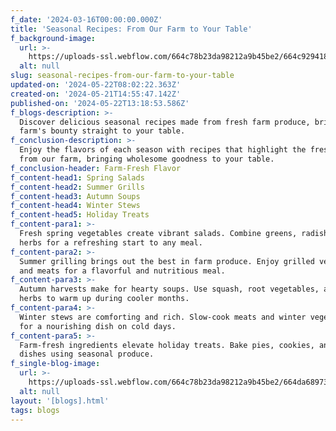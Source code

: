 ```yaml
---
f_date: '2024-03-16T00:00:00.000Z'
title: 'Seasonal Recipes: From Our Farm to Your Table'
f_background-image:
  url: >-
    https://uploads-ssl.webflow.com/664c78b23da98212a9b45be2/664c9294187097d514ffabde_Group%20700.png
  alt: null
slug: seasonal-recipes-from-our-farm-to-your-table
updated-on: '2024-05-22T08:02:22.363Z'
created-on: '2024-05-21T14:55:47.142Z'
published-on: '2024-05-22T13:18:53.586Z'
f_blogs-description: >-
  Discover delicious seasonal recipes made from fresh farm produce, bringing the
  farm's bounty straight to your table.
f_conclusion-description: >-
  Enjoy the flavors of each season with recipes that highlight the fresh produce
  from our farm, bringing wholesome goodness to your table.
f_conclusion-header: Farm-Fresh Flavor
f_content-head1: Spring Salads
f_content-head2: Summer Grills
f_content-head3: Autumn Soups
f_content-head4: Winter Stews
f_content-head5: Holiday Treats
f_content-para1: >-
  Fresh spring vegetables create vibrant salads. Combine greens, radishes, and
  herbs for a refreshing start to any meal.
f_content-para2: >-
  Summer grilling brings out the best in farm produce. Enjoy grilled vegetables
  and meats for a flavorful and nutritious meal.
f_content-para3: >-
  Autumn harvests make for hearty soups. Use squash, root vegetables, and fresh
  herbs to warm up during cooler months.
f_content-para4: >-
  Winter stews are comforting and rich. Slow-cook meats and winter vegetables
  for a nourishing dish on cold days.
f_content-para5: >-
  Farm-fresh ingredients elevate holiday treats. Bake pies, cookies, and festive
  dishes using seasonal produce.
f_single-blog-image:
  url: >-
    https://uploads-ssl.webflow.com/664c78b23da98212a9b45be2/664da68973adb68c3c4fa564_515471.jpg
  alt: null
layout: '[blogs].html'
tags: blogs
---
```



